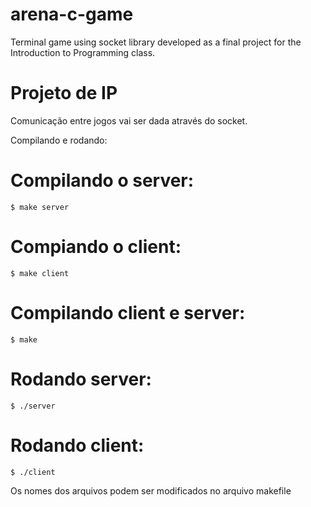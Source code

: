 # arena-c-game
Terminal game using socket library developed as a final project for the Introduction to Programming class.

# Projeto de IP


Comunicação entre jogos vai ser dada através do socket.

Compilando e rodando:
# Compilando o server:
	$ make server 
# Compiando o client:
	$ make client
# Compilando client e server:
	$ make
# Rodando server:
	$ ./server
# Rodando client:
	$ ./client
	
Os nomes dos arquivos podem ser modificados no arquivo makefile
